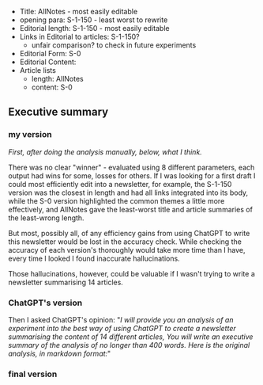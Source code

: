 * Title: AllNotes - most easily editable
* opening para: S-1-150 - least worst to rewrite
* Editorial length: S-1-150 - most easily editable
* Links in Editorial to articles: S-1-150?
	* unfair comparison? to check in future experiments
* Editorial Form: S-0 
* Editorial Content: 
* Article lists
	* length: AllNotes
	* content: S-0

## Executive summary
### my version
*First, after doing the analysis manually, below, what I think.*

There was no clear "winner" - evaluated using 8 different parameters, each output had wins for some, losses for others. If I was looking for a first draft I could most efficiently edit into a newsletter, for example, the S-1-150 version was the closest in length and had all links integrated into its body, while the S-0 version highlighted the common themes a little more effectively, and AllNotes gave the least-worst title and article summaries of the least-wrong length.

But most, possibly all, of any efficiency gains from using ChatGPT to write this newsletter would be lost in the accuracy check. While checking the accuracy of each version's thoroughly would take more time than I have, every time I looked I found inaccurate hallucinations.

Those hallucinations, however, could be valuable if I wasn't trying to write a newsletter summarising 14 articles.

### ChatGPT's version
Then I asked ChatGPT's opinion: "*I will provide you an analysis of an experiment into the best way of using ChatGPT to create a newsletter summarising the content of 14 different articles, You will write an executive summary of the analysis of no longer than 400 words. Here is the original analysis, in markdown format:*"



### final version
